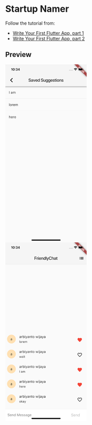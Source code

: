 # Startup Namer
Follow the tutorial from:
- [Write Your First Flutter App, part 1](https://codelabs.developers.google.com/codelabs/first-flutter-app-pt1/index.html?index=..%2F..%2Findex)
- [Write Your First Flutter App, part 2](https://codelabs.developers.google.com/codelabs/first-flutter-app-pt2/index.html?index=../../index#0)

## Preview
<img src="https://github.com/arbiyanto/friendlychat/blob/master/preview1.png" width=256 align="left" />
<img src="https://github.com/arbiyanto/friendlychat/blob/master/preview2.png" width=256 align="left" />